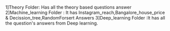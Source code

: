 1]Theory Folder: Has all the theory based questions answer 
2]Machine_learning Folder : It has Instagram_reach,Bangalore_house_price & Decission_tree,RandomForsert Answers 
3]Deep_learning Folder :It has all the question's answers from Deep learning.
